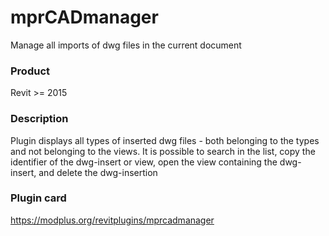 # mprCADmanager
Manage all imports of dwg files in the current document
### Product ###
Revit >= 2015
### Description ###
Plugin displays all types of inserted dwg files - both belonging to the types and not belonging to the views. It is possible to search in the list, copy the identifier of the dwg-insert or view, open the view containing the dwg-insert, and delete the dwg-insertion
### Plugin card ###
https://modplus.org/revitplugins/mprcadmanager
